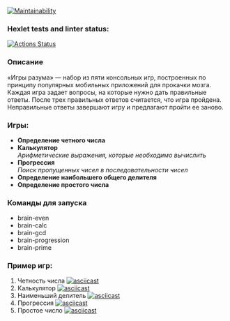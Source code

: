 [![Maintainability](https://api.codeclimate.com/v1/badges/cd40c972d1f5ee1e8523/maintainability)](https://codeclimate.com/github/SGD77/frontend-project-44/maintainability)

### Hexlet tests and linter status:

[![Actions Status](https://github.com/SGD77/frontend-project-44/actions/workflows/hexlet-check.yml/badge.svg)](https://github.com/SGD77/frontend-project-44/actions)

### Описание
«Игры разума» — набор из пяти консольных игр, построенных по принципу популярных мобильных приложений для прокачки мозга. Каждая игра задает вопросы, на которые нужно дать правильные ответы. После трех правильных ответов считается, что игра пройдена. Неправильные ответы завершают игру и предлагают пройти ее заново. 
### Игры:
- **Определение четного числа**
- **Калькулятор**\
_Арифметические выражения, которые необходимо вычислить_
- **Прогрессия**\
_Поиск пропущенных чисел в последовательности чисел_
- **Определение наибольшего общего делителя**
- **Определение простого числа**

### Команды для запуска
- brain-even
- brain-calc
- brain-gcd
- brain-progression
- brain-prime

### Пример игр:

1. Четность числа
[![asciicast](https://asciinema.org/a/eACBbnahkoTjukNJyFXrjFPmT.svg)](https://asciinema.org/a/eACBbnahkoTjukNJyFXrjFPmT)
2. Калькулятор
[![asciicast](https://asciinema.org/a/H9X7aAcMy02NPMNRRP6H6vxZL.svg)](https://asciinema.org/a/H9X7aAcMy02NPMNRRP6H6vxZL)
3. Наименьший делитель
[![asciicast](https://asciinema.org/a/qvSBBhkesWPNDAYD2cmO1f6W6.svg)](https://asciinema.org/a/qvSBBhkesWPNDAYD2cmO1f6W6)
4. Прогрессия
[![asciicast](https://asciinema.org/a/a2qIOaXFMfGFppLJ6zImC1Q28.svg)](https://asciinema.org/a/a2qIOaXFMfGFppLJ6zImC1Q28)
5. Простое число
[![asciicast](https://asciinema.org/a/j3acI7yLrx7OLt7xVkHhzl0Rm.svg)](https://asciinema.org/a/j3acI7yLrx7OLt7xVkHhzl0Rm)